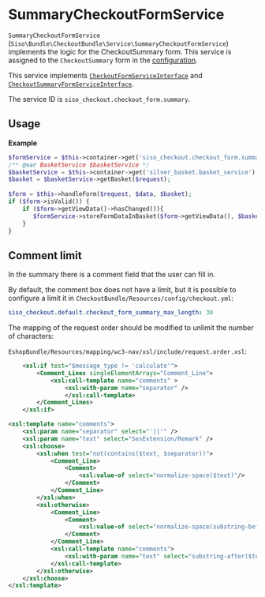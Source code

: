 # SummaryCheckoutFormService

`SummaryCheckoutFormService` (`Siso\Bundle\CheckoutBundle\Service\SummaryCheckoutFormService`) implements the logic for the CheckoutSummary form.
This service is assigned to the `CheckoutSummary` form in the [configuration](../configuration_for_checkout_forms.md).

This service implements [`CheckoutFormServiceInterface`](interfaces_for_checkout_services.md#checkoutformserviceinterface) and  [`CheckoutSummaryFormServiceInterface`](interfaces_for_checkout_services.md#checkoutsummaryformserviceinterface).

The service ID is `siso_checkout.checkout_form.summary`.

## Usage

**Example**

``` php
$formService = $this->container->get('siso_checkout.checkout_form.summary');
/** @var BasketService $basketService */
$basketService = $this->container->get('silver_basket.basket_service');
$basket = $basketService->getBasket($request);
  
$form = $this->handleForm($request, $data, $basket);
if ($form->isValid()) {
    if ($form->getViewData()->hasChanged()){
       $formService->storeFormDataInBasket($form->getViewData(), $basket);
    }
}
```

## Comment limit

In the summary there is a comment field that the user can fill in.

By default, the comment box does not have a limit, but it is possible to configure a limit it in `CheckoutBundle/Resources/config/checkout.yml`:

``` yaml
siso_checkout.default.checkout_form_summary_max_length: 30
```

The mapping of the request order should be modified to unlimit the number of characters:

`EshopBundle/Resources/mapping/wc3-nav/xsl/include/request.order.xsl`:

``` xml
    <xsl:if test="$message_type != 'calculate'">
        <Comment_Lines singleElementArrays="Comment_Line">
            <xsl:call-template name="comments" >
                <xsl:with-param name="separator" />
                </xsl:call-template>
        </Comment_Lines>  
    </xsl:if> 

<xsl:template name="comments">
    <xsl:param name="separator" select="'||'" />
    <xsl:param name="text" select="SesExtension/Remark" />
    <xsl:choose>
        <xsl:when test="not(contains($text, $separator))">
            <Comment_Line>
                <Comment>
                    <xsl:value-of select="normalize-space($text)"/>
                </Comment>
            </Comment_Line>
        </xsl:when>
        <xsl:otherwise>
            <Comment_Line>
                <Comment>
                    <xsl:value-of select="normalize-space(substring-before($text, $separator))"/>
                </Comment>
            </Comment_Line>
            <xsl:call-template name="comments">
                <xsl:with-param name="text" select="substring-after($text, $separator)"/>
            </xsl:call-template>
        </xsl:otherwise>
    </xsl:choose>
</xsl:template>
```
